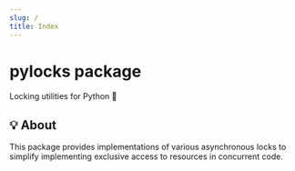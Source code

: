 ```yaml
---
slug: /
title: Index
---
```


# pylocks package

Locking utilities for Python 🐍

## 💡 About

This package provides implementations of various asynchronous locks
to simplify implementing exclusive access to resources in concurrent code.
